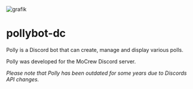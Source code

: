 ![grafik](https://github.com/user-attachments/assets/edd04226-9b70-4e77-b7e0-cf433072f611)


# pollybot-dc
 Polly is a Discord bot that can create, manage and display various polls.

 Polly was developed for the MoCrew Discord server.

 *Please note that Polly has been outdated for some years due to Discords API changes.*
